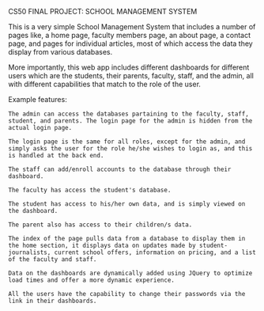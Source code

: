 CS50 FINAL PROJECT: SCHOOL MANAGEMENT SYSTEM

This is a very simple School Management System that includes a number of pages like, a home page, faculty members page, an about page, a contact page, and pages for individual articles, most of which access the data they display from various databases. 

More importantly, this web app includes different dashboards for different users which are the students, their parents, faculty, staff, and the admin, all with different capabilities that match to the role of the user.

Example features:

    The admin can access the databases partaining to the faculty, staff, student, and parents. The login page for the admin is hidden from the actual login page.

    The login page is the same for all roles, except for the admin, and simply asks the user for the role he/she wishes to login as, and this is handled at the back end.

    The staff can add/enroll accounts to the database through their dashboard.

    The faculty has access the student's database.

    The student has access to his/her own data, and is simply viewed on the dashboard.

    The parent also has access to their children/s data.

    The index of the page pulls data from a database to display them in the home section, it displays data on updates made by student-journalists, current school offers, information on pricing, and a list of the faculty and staff.

    Data on the dashboards are dynamically added using JQuery to optimize load times and offer a more dynamic experience.

    All the users have the capability to change their passwords via the link in their dashboards.